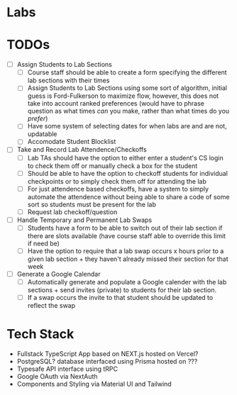 # Labs

# TODOs
- [ ] Assign Students to Lab Sections
  - [ ] Course staff should be able to create a form specifying the different lab sections with their times
  - [ ] Assign Students to Lab Sections using some sort of algorithm, initial guess is Ford-Fulkerson to maximize flow, however, this does not take into   account ranked preferences (would have to phrase question as what times *can* you make, rather than what times do you *prefer*)
  - [ ] Have some system of selecting dates for when labs are and are not, updatable
  - [ ] Accomodate Student Blocklist
- [ ] Take and Record Lab Attendence/Checkoffs
  - [ ] Lab TAs should have the option to either enter a student's CS login to check them off or manually check a box for the student
  - [ ] Should be able to have the option to checkoff students for individual checkpoints or to simply check them off for attending the lab
  - [ ] For just attendence based checkoffs, have a system to simply automate the attendence without being able to share a code of some sort so students must be present for the lab
  - [ ] Request lab checkoff/question
- [ ] Handle Temporary and Permanent Lab Swaps
  - [ ] Students have a form to be able to switch out of their lab section if there are slots available (have course staff able to override this limit if need be)
  - [ ] Have the option to require that a lab swap occurs x hours prior to a given lab section + they haven't already missed their section for that week
- [ ] Generate a Google Calendar
  - [ ] Automatically generate and populate a Google calender with the lab sections + send invites (private) to students for their lab section.
  - [ ] If a swap occurs the invite to that student should be updated to reflect the swap
  
# Tech Stack
- Fullstack TypeScript App based on NEXT.js hosted on Vercel?
- PostgreSQL? database interfaced using Prisma hosted on ???
- Typesafe API interface using tRPC
- Google OAuth via NextAuth
- Components and Styling via Material UI and Tailwind
